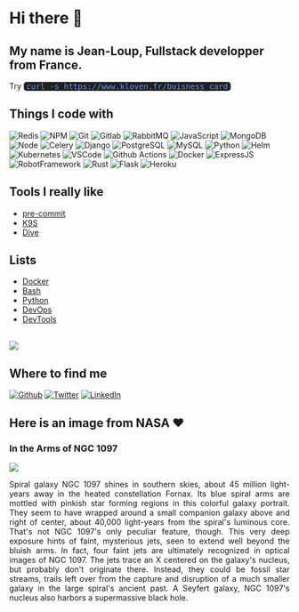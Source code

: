 <h1>Hi there 👋</h1>
<h2>My name is Jean-Loup, Fullstack developper from France.</h2>
<p>Try <span style="font-family: monospace,monospace;font-size: 1em;color: cornflowerblue;background-color: #202020;width: fit-content;padding-left: 5px;padding-right: 5px;border-radius: 5px;margin-top: 8px;">curl -s https://www.kloven.fr/buisness_card</span></p>
<h2>Things I code with</h2>
<p>
  <img alt="Redis" src="https://img.shields.io/badge/-redis-D92B21?style=flat-square&logo=redis&logoColor=white" />
  <img alt="NPM" src="https://img.shields.io/badge/-NPM-CB3837?style=flat-square&logo=npm&logoColor=white" />
  <img alt="Git" src="https://img.shields.io/badge/-Git-F05032?style=flat-square&logo=Git&logoColor=white" />
  <img alt="Gitlab" src="https://img.shields.io/badge/-Gitlab-F56A25?style=flat-square&logo=Gitlab&logoColor=white" />
  <img alt="RabbitMQ" src="https://img.shields.io/badge/-RabbitMQ-FF6600?style=flat-square&logo=RabbitMQ&logoColor=white" />
  <img alt="JavaScript" src="https://img.shields.io/badge/-JavaScript-F7DF1E?style=flat-square&logo=JavaScript&logoColor=white" />
  <img alt="MongoDB" src="https://img.shields.io/badge/-MongoDB-47A248?style=flat-square&logo=MongoDB&logoColor=white" />
  <img alt="Node" src="https://img.shields.io/badge/-Node-339933?style=flat-square&logo=Node.js&logoColor=white" />
  <img alt="Celery" src="https://img.shields.io/badge/-Celery-37814A?style=flat-square&logo=Celery&logoColor=white" />
  <img alt="Django" src="https://img.shields.io/badge/-Django-092E20?style=flat-square&logo=Django&logoColor=white" />
  <img alt="PostgreSQL" src="https://img.shields.io/badge/-PostgreSQL-336791?style=flat-square&logo=PostgreSQL&logoColor=white" />
  <img alt="MySQL" src="https://img.shields.io/badge/-MySQL-4479A1?style=flat-square&logo=MySQL&logoColor=white" />
  <img alt="Python" src="https://img.shields.io/badge/-Python-3776AB?style=flat-square&logo=Python&logoColor=white" />
  <img alt="Helm" src="https://img.shields.io/badge/-Helm-0F1689?style=flat-square&logo=helm&logoColor=white" />
  <img alt="Kubernetes" src="https://img.shields.io/badge/-Kubernetes-316CE6?style=flat-square&logo=kubernetes&logoColor=white" />
  <img alt="VSCode" src="https://img.shields.io/badge/-VSCode-007ACC?style=flat-square&logo=visual-studio-code&logoColor=white" />
  <img alt="Github Actions" src="https://img.shields.io/badge/-Github Actions-2088FF?style=flat-square&logo=github-actions&logoColor=white" />
  <img alt="Docker" src="https://img.shields.io/badge/-Docker-2496ED?style=flat-square&logo=Docker&logoColor=white" />
  <img alt="ExpressJS" src="https://img.shields.io/badge/-ExpressJS-45b8d8?style=flat-square&logo=Express&logoColor=white" />
  <img alt="RobotFramework" src="https://img.shields.io/badge/-RobotFramework-00C0B5?style=flat-square&logo=robotframework&logoColor=white" />
  <img alt="Rust" src="https://img.shields.io/badge/-Rust-0B7261?style=flat-square&logo=rust&logoColor=white" />
  <img alt="Flask" src="https://img.shields.io/badge/-Flask-000000?style=flat-square&logo=Flask&logoColor=white" />
  <img alt="Heroku" src="https://img.shields.io/badge/-Heroku-430098?style=flat-square&logo=Heroku&logoColor=white" />
</p>


<h2>Tools I really like</h2>

<ul>
<li><a href="https://pre-commit.com/" target="_blank">pre-commit</a></li>
<li><a href="https://github.com/derailed/k9s" target="_blank">K9S</a></li>
<li><a href="https://github.com/wagoodman/dive" target="_blank">Dive</a></li>
</ul>

<h2>Lists</h2>

<ul>
<li><a href="https://github.com/stars/Kl0ven/lists/docker" target="_blank">Docker</a></li>
<li><a href="https://github.com/stars/Kl0ven/lists/bash" target="_blank">Bash</a></li>
<li><a href="https://github.com/stars/Kl0ven/lists/python" target="_blank">Python</a></li>
<li><a href="https://github.com/stars/Kl0ven/lists/devops" target="_blank">DevOps</a></li>
<li><a href="https://github.com/stars/Kl0ven/lists/devtools" target="_blank">DevTools</a></li>
</ul>

<br>

<img class="fit-picture" src="https://github-readme-stats.vercel.app/api?username=kl0ven&show_icons=true&theme=radical">


<h2> Where to find me </h2>
<p>
    <a href="https://github.com/Kl0ven" target="_blank"><img alt="Github" src="https://img.shields.io/badge/GitHub-%2312100E.svg?&style=for-the-badge&logo=Github&logoColor=white" /></a> 
    <a href="https://twitter.com/Kl0ven" target="_blank"><img alt="Twitter" src="https://img.shields.io/badge/twitter-%231DA1F2.svg?&style=for-the-badge&logo=twitter&logoColor=white" /></a> 
    <a href="https://www.linkedin.com/in/jean-loup-monnier-171791113/" target="_blank"><img alt="LinkedIn" src="https://img.shields.io/badge/linkedin-%230077B5.svg?&style=for-the-badge&logo=linkedin&logoColor=white" /></a>
</p>

<h2>Here is an image from NASA ❤</h2>
<h3>In the Arms of NGC 1097</h3>
 <img class="fit-picture" src="https://apod.nasa.gov/apod/image/2211/NGC-1097-LRGB_Ha-rev-12-2022_1024.jpg"">


<p style="text-align: justify;">Spiral galaxy NGC 1097 shines in southern skies, about 45 million light-years away in the heated constellation Fornax. Its blue spiral arms are mottled with pinkish star forming regions in this colorful galaxy portrait. They seem to have wrapped around a small companion galaxy above and right of center, about 40,000 light-years from the spiral&#39;s luminous core. That&#39;s not NGC 1097&#39;s only peculiar feature, though. This very deep exposure hints of faint, mysterious jets, seen to extend well beyond the bluish arms. In fact, four faint jets are ultimately recognized in optical images of NGC 1097. The jets trace an X centered on the galaxy&#39;s nucleus, but probably don&#39;t originate there. Instead, they could be fossil star streams, trails left over from the capture and disruption of a much smaller galaxy in the large spiral&#39;s ancient past. A Seyfert galaxy, NGC 1097&#39;s nucleus also harbors a supermassive black hole.</p>





